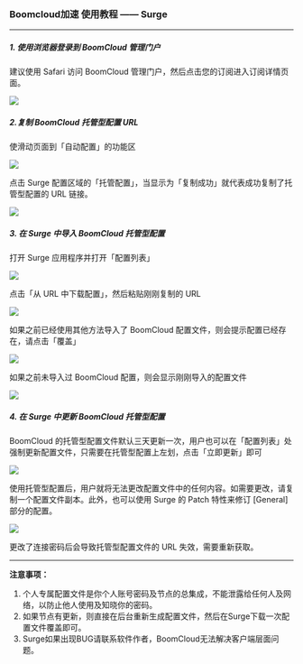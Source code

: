 ### Boomcloud加速 使用教程 —— Surge
- - - - -
##### 1. 使用浏览器登录到 BoomCloud 管理门户
建议使用 Safari 访问 BoomCloud 管理门户，然后点击您的订阅进入订阅详情页面。

![](/assets/ios/shadowrocket-1.png)

##### 2.复制 BoomCloud 托管型配置 URL
使滑动页面到「自动配置」的功能区

![](/assets/ios/shadowrocket-2.png)

点击 Surge 配置区域的「托管配置」，当显示为「复制成功」就代表成功复制了托管型配置的 URL 链接。

![](/assets/ios/surge01.png)

##### 3. 在 Surge 中导入 BoomCloud 托管型配置
打开 Surge 应用程序并打开「配置列表」

![](/assets/ios/surge02.png)

点击「从 URL 中下载配置」，然后粘贴刚刚复制的 URL

![](/assets/ios/surge03.png)

如果之前已经使用其他方法导入了 BoomCloud 配置文件，则会提示配置已经存在，请点击「覆盖」

![](/assets/ios/surge04.png)

如果之前未导入过 BoomCloud 配置，则会显示刚刚导入的配置文件

![](/assets/ios/surge02.png)

##### 4. 在 Surge 中更新 BoomCloud 托管型配置

BoomCloud 的托管型配置文件默认三天更新一次，用户也可以在「配置列表」处强制更新配置文件，只需要在托管型配置上左划，点击「立即更新」即可

![](/assets/ios/surge05.png)

使用托管型配置后，用户就将无法更改配置文件中的任何内容。如需要更改，请复制一个配置文件副本。此外，也可以使用 Surge 的 Patch 特性来修订 [General] 部分的配置。

![](/assets/ios/surge03.png)

更改了连接密码后会导致托管型配置文件的 URL 失效，需要重新获取。

- - - 

**注意事项：**

1. 个人专属配置文件是你个人账号密码及节点的总集成，不能泄露给任何人及网络，以防止他人使用及知晓你的密码。    
2. 如果节点有更新，则直接在后台重新生成配置文件，然后在Surge下载一次配置文件覆盖即可。    
3. Surge如果出现BUG请联系软件作者，BoomCloud无法解决客户端层面问题。    



